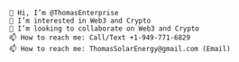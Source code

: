     👋 Hi, I’m @ThomasEnterprise
    👀 I’m interested in Web3 and Crypto
    💞️ I’m looking to collaborate on Web3 and Crypto
    📫 How to reach me: Call/Text +1-949-771-6829
    📫 How to reach me: ThomasSolarEnergy@gmail.com (Email)
